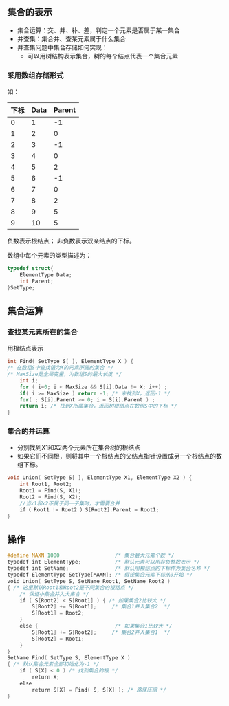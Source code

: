 ## 集合的表示

- 集合运算：交、并、补、差，判定一个元素是否属于某一集合
- 并查集：集合并、查某元素属于什么集合
- 并查集问题中集合存储如何实现：
	- 可以用树结构表示集合，树的每个结点代表一个集合元素

### 采用数组存储形式
如：

| 下标 | Data | Parent |
|----|------|--------|
| 0  | 1    | -1     |
| 1  | 2    | 0      |
| 2  | 3    | -1     |
| 3  | 4    | 0      |
| 4  | 5    | 2      |
| 5  | 6    | -1     |
| 6  | 7    | 0      |
| 7  | 8    | 2      |
| 8  | 9    | 5      |
| 9  | 10   | 5      |

负数表示根结点； 非负数表示双亲结点的下标。

数组中每个元素的类型描述为：
```C
typedef struct{
	ElementType Data;
	int Parent;
}SetType;
```

## 集合运算

### 查找某元素所在的集合

用根结点表示

```C
int Find( SetType S[ ], ElementType X ) { 
/* 在数组S中查找值为X的元素所属的集合 */
/* MaxSize是全局变量，为数组S的最大长度 */ 
	int i; 
	for ( i=0; i < MaxSize && S[i].Data != X; i++) ; 
	if( i >= MaxSize ) return -1; /* 未找到X，返回-1 */ 
	for( ; S[i].Parent >= 0; i = S[i].Parent ) ; 
	return i; /* 找到X所属集合，返回树根结点在数组S中的下标 */ 
}
```

### 集合的并运算

- 分别找到X1和X2两个元素所在集合树的根结点
- 如果它们不同根，则将其中一个根结点的父结点指针设置成另一个根结点的数组下标。

```C
void Union( SetType S[ ], ElementType X1, ElementType X2 ) { 
	int Root1, Root2; 
	Root1 = Find(S, X1); 
	Root2 = Find(S, X2); 
	//当x1和x2不属于同一子集时，才需要合并
	if（ Root1 != Root2 ）S[Root2].Parent = Root1; 
}
```


## 操作

```C
#define MAXN 1000                  /* 集合最大元素个数 */
typedef int ElementType;           /* 默认元素可以用非负整数表示 */
typedef int SetName;               /* 默认用根结点的下标作为集合名称 */
typedef ElementType SetType[MAXN]; /* 假设集合元素下标从0开始 */
void Union( SetType S, SetName Root1, SetName Root2 )
{ /* 这里默认Root1和Root2是不同集合的根结点 */
    /* 保证小集合并入大集合 */
    if ( S[Root2] < S[Root1] ) { /* 如果集合2比较大 */
        S[Root2] += S[Root1];     /* 集合1并入集合2  */
        S[Root1] = Root2;
    }
    else {                         /* 如果集合1比较大 */
        S[Root1] += S[Root2];     /* 集合2并入集合1  */
        S[Root2] = Root1;
    }
}
SetName Find( SetType S, ElementType X )
{ /* 默认集合元素全部初始化为-1 */
    if ( S[X] < 0 ) /* 找到集合的根 */
        return X;
    else
        return S[X] = Find( S, S[X] ); /* 路径压缩 */
}
```